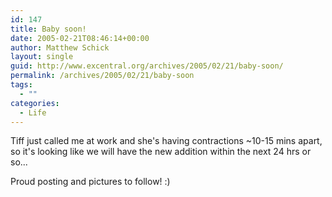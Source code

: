 ```yaml
---
id: 147
title: Baby soon!
date: 2005-02-21T08:46:14+00:00
author: Matthew Schick
layout: single
guid: http://www.excentral.org/archives/2005/02/21/baby-soon/
permalink: /archives/2005/02/21/baby-soon
tags:
  - ""
categories:
  - Life
---
```

Tiff just called me at work and she's having contractions ~10-15 mins apart, so it's looking like we will have the new addition within the next 24 hrs or so...

Proud posting and pictures to follow!  :)